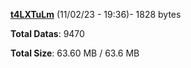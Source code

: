 [**t4LXTuLm**](/data/t4LXTuLm.txt) (11/02/23 - 19:36)- 1828 bytes

**Total Datas**: 9470

**Total Size**: 63.60 MB / 63.6 MB